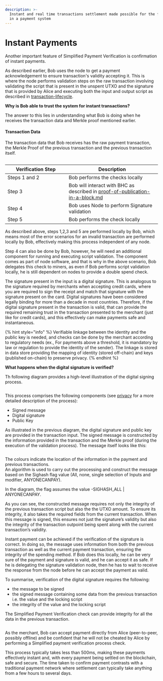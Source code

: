 ```yaml
---
description: >-
  Instant and real time transactions settlement made possible for the first time
  in a payment system
---
```


# Instant Payments

Another important feature of Simplified Payment Verification is confirmation of instant payments.

As described earlier, Bob uses the node to get a payment acknowledgement to ensure transaction's validity accepting it. This is where the node performs validation steps on the raw transaction involving validating the script that is present in the unspent UTXO and the signature that is provided by Alice and executing both the input and output script as described in [transaction-lifecycle](../../transaction-lifecycle/ "mention").

**Why is Bob able to trust the system for instant transactions?**&#x20;

The answer to this lies in understanding what Bob is doing when he receives the transaction data and Merkle proof mentioned earlier.

#### Transaction Data

The transaction data that Bob receives has the raw payment transaction, the Merkle Proof of the previous transaction and the previous transaction itself.

<figure><img src="../../.gitbook/assets/LightClientsandSPVInfastructures_Slide02 (1).png" alt=""><figcaption></figcaption></figure>

<table><thead><tr><th width="186">Verification Step</th><th>Description</th></tr></thead><tbody><tr><td>Steps 1 and 2</td><td>Bob performs the checks locally </td></tr><tr><td>Step 3</td><td>Bob will interact with BHC as described in <a data-mention href="proof-of-publication-in-a-block.md">proof-of-publication-in-a-block.md</a></td></tr><tr><td>Step 4</td><td>Bob uses Node to perform Signature validation</td></tr><tr><td>Step 5</td><td>Bob performs the check locally</td></tr></tbody></table>

As described above, steps 1,2,3 and 5 are performed locally by Bob, which means most of the error scenarios for an invalid transaction are performed locally by Bob, effectively making this process independent of any node.

Step 4 can also be done by Bob, however, he will need an additional component for running and executing script validation. The component comes as part of node software, and that is why in the above scenario, Bob delegates this check to miners, as even if Bob performs script validation locally, he is still dependent on nodes to provide a double spend check.

The signature present in the input is a digital signature. This is analogous to the signature required by merchants when accepting credit cards, where you are required to sign the receipt and match that signature with the signature present on the card. Digital signatures have been considered legally binding for more than a decade in most countries. Therefore, if the digital signature present in the transaction is valid, that can provide the required remaining trust in the transaction presented to the merchant (just like for credit cards), and this effectively can make payments safe and instantaneous.

{% hint style="info" %}
Verifiable linkage between the identity and the public key is needed, and checks can be done by the merchant according to regulatory needs (ex., For payments above a threshold, it is mandatory by law or regulation to provide the identity of the sender). The linkage is stored in data store providing the mapping of identity (stored off-chain) and keys (published on-chain) to preserve privacy.&#x20;
{% endhint %}

**What happens when the digital signature is verified?**

Th following diagram provides a high-level illustration of the digital signing process.

<figure><img src="../../.gitbook/assets/LightClientsandSPVInfastructures_Slide03 (1).png" alt=""><figcaption></figcaption></figure>

This process comprises the following components (see [privacy](../../privacy/ "mention") for a more detailed description of the process):

* Signed message
* Digital signature
* Public Key

As illustrated in the previous diagram, the digital signature and public key are provided in the transaction input. The signed message is constructed by the information provided in the transaction and the Merkle proof (during the execution of the validation process). The message itself looks like this:

<figure><img src="../../.gitbook/assets/LightClientsandSPVInfastructures_Slide04 (1).png" alt=""><figcaption></figcaption></figure>

The colours indicate the location of the information in the payment and previous transactions. \
An algorithm is used to carry out the processing and construct the message based on the Sighash flag value (All, none, single selection of Inputs and modifier, ANYONECANPAY).

In the diagram, the flag assumes the value -SIGHASH\_ALL | ANYONECANPAY.

As you can see, the constructed message requires not only the integrity of the previous transaction script but also the the UTXO amount. To ensure its integrity, it also takes the required fields from the current transaction. When this message is signed, this ensures not just the signature’s validity but also the integrity of the transaction outpoint being spent along with the current transaction’s validity.

Instant payment can be achieved if the verification of the signature is correct. In doing so, the message uses information from both the previous transaction as well as the current payment transaction, ensuring the integrity of the spending method. If Bob does this locally, he can be very sure of the payment and signature is valid, and he can accept it as safe. If he is delegating the signature validation node, then he has to wait to receive the response from the node before he can accept the payment as valid.

To summarise, verification of the digital signature requires the following:

* the message to be signed
* the signed message containing some data from the previous transaction i.e. the value and the locking script
* the integrity of the value and the locking script

The Simplified Payment Verification check can provide integrity for all the data in the previous transaction.

<figure><img src="../../.gitbook/assets/LightClientsandSPVInfastructures_Slide05 (1).png" alt=""><figcaption></figcaption></figure>

As the merchant, Bob can accept payment directly from Alice (peer-to-peer, possibly offline) and be confident that he will not be cheated by Alice by performing a Simplified payment verification process check.&#x20;

This process typically takes less than 500ms, making these payments effectively instant and, with every payment being settled on the blockchain, safe and secure. The time taken to confirm payment contrasts with a traditional payment network where settlement can typically take anything from a few hours to several days.
